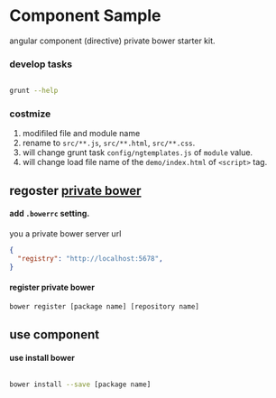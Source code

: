 # Component Sample 

angular component (directive) private bower starter kit.

### develop tasks

```sh

grunt --help

```

### costmize

 1. modifiled file and module name
   1. rename to `src/**.js`, `src/**.html`, `src/**.css`.
   1. will change grunt task `config/ngtemplates.js` of `module` value.
   1. will change load file name of the `demo/index.html` of `<script>` tag.


## regoster [private bower](https://www.npmjs.com/package/private-bower)

#### add `.bowerrc` setting.

you a private bower server url

```json
{
  "registry": "http://localhost:5678",
}
```

#### register private bower

```sh
bower register [package name] [repository name]
```

## use component

#### use install bower

```sh

bower install --save [package name]

```
